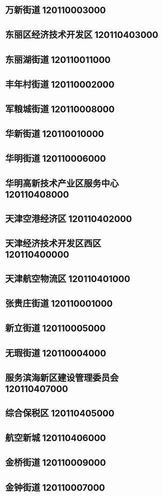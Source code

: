 # 万新街道 120110003000
# 东丽区经济技术开发区 120110403000
# 东丽湖街道 120110011000
# 丰年村街道 120110002000
# 军粮城街道 120110008000
# 华新街道 120110010000
# 华明街道 120110006000
# 华明高新技术产业区服务中心 120110408000
# 天津空港经济区 120110402000
# 天津经济技术开发区西区 120110400000
# 天津航空物流区 120110401000
# 张贵庄街道 120110001000
# 新立街道 120110005000
# 无瑕街道 120110004000
# 服务滨海新区建设管理委员会 120110407000
# 综合保税区 120110405000
# 航空新城 120110406000
# 金桥街道 120110009000
# 金钟街道 120110007000
